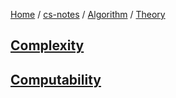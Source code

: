 [Home](https://mengxianbin.github.io) /
[cs-notes](https://mengxianbin.github.io/cs-notes/content) /
[Algorithm](https://mengxianbin.github.io/cs-notes/content/Algorithm) /
[Theory](https://mengxianbin.github.io/cs-notes/content/Algorithm/Theory)

## [Complexity](https://mengxianbin.github.io/cs-notes/content/Algorithm/Theory/Complexity/)

## [Computability](https://mengxianbin.github.io/cs-notes/content/Algorithm/Theory/Computability/)
